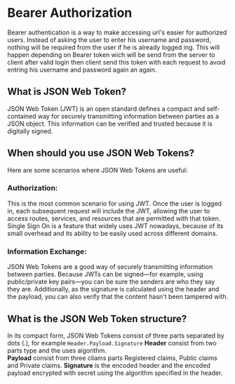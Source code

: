 # Bearer Authorization
Bearer authentication is a way to make accessing url's easier for authorized users. Instead of asking the user to enter his username and password, nothing will be required from the user if he is already logged ing. This will happen depending on Bearer token wich will be send from the server to client after valid login then client send this token with each request to avoid entring his username and password again an again.

## What is JSON Web Token?
JSON Web Token (JWT) is an open standard defines a compact and self-contained way for securely transmitting information between parties as a JSON object. This information can be verified and trusted because it is digitally signed. 

## When should you use JSON Web Tokens?
Here are some scenarios where JSON Web Tokens are useful:

### Authorization:
This is the most common scenario for using JWT. Once the user is logged in, each subsequent request will include the JWT, allowing the user to access routes, services, and resources that are permitted with that token. Single Sign On is a feature that widely uses JWT nowadays, because of its small overhead and its ability to be easily used across different domains.

### Information Exchange:
JSON Web Tokens are a good way of securely transmitting information between parties. Because JWTs can be signed—for example, using public/private key pairs—you can be sure the senders are who they say they are. Additionally, as the signature is calculated using the header and the payload, you can also verify that the content hasn't been tampered with.

## What is the JSON Web Token structure?
In its compact form, JSON Web Tokens consist of three parts separated by dots (.), for example `Header.Payload.Signature`
**Header** consist from two parts type and the uses algorithm.  
**Payload** consist from three cliams parts Registered claims, Public claims and Private claims.
**Signature** is the encoded header and the encoded payload encrypted with secret using the algorithm specified in the header.
